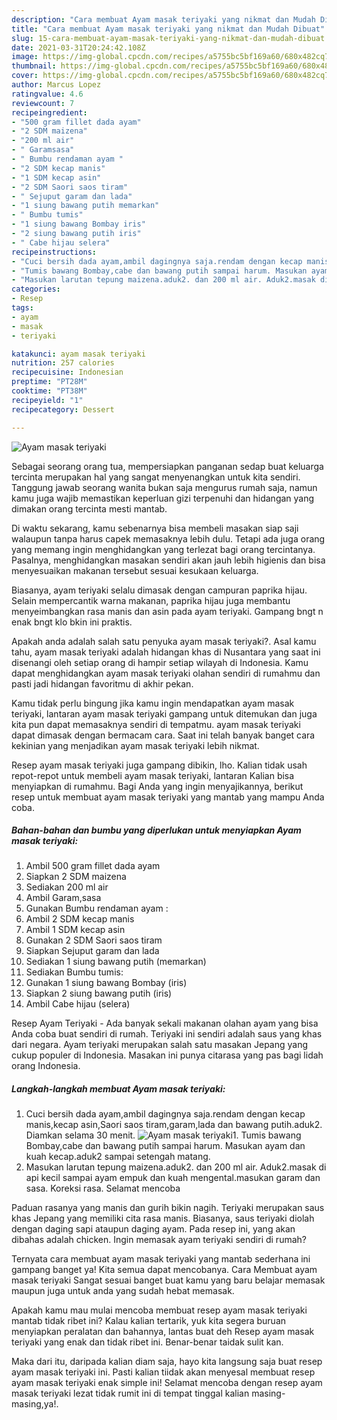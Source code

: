 ```yaml
---
description: "Cara membuat Ayam masak teriyaki yang nikmat dan Mudah Dibuat"
title: "Cara membuat Ayam masak teriyaki yang nikmat dan Mudah Dibuat"
slug: 15-cara-membuat-ayam-masak-teriyaki-yang-nikmat-dan-mudah-dibuat
date: 2021-03-31T20:24:42.108Z
image: https://img-global.cpcdn.com/recipes/a5755bc5bf169a60/680x482cq70/ayam-masak-teriyaki-foto-resep-utama.jpg
thumbnail: https://img-global.cpcdn.com/recipes/a5755bc5bf169a60/680x482cq70/ayam-masak-teriyaki-foto-resep-utama.jpg
cover: https://img-global.cpcdn.com/recipes/a5755bc5bf169a60/680x482cq70/ayam-masak-teriyaki-foto-resep-utama.jpg
author: Marcus Lopez
ratingvalue: 4.6
reviewcount: 7
recipeingredient:
- "500 gram fillet dada ayam"
- "2 SDM maizena"
- "200 ml air"
- " Garamsasa"
- " Bumbu rendaman ayam "
- "2 SDM kecap manis"
- "1 SDM kecap asin"
- "2 SDM Saori saos tiram"
- " Sejuput garam dan lada"
- "1 siung bawang putih memarkan"
- " Bumbu tumis"
- "1 siung bawang Bombay iris"
- "2 siung bawang putih iris"
- " Cabe hijau selera"
recipeinstructions:
- "Cuci bersih dada ayam,ambil dagingnya saja.rendam dengan kecap manis,kecap asin,Saori saos tiram,garam,lada dan bawang putih.aduk2. Diamkan selama 30 menit."
- "Tumis bawang Bombay,cabe dan bawang putih sampai harum. Masukan ayam dan kuah kecap.aduk2 sampai setengah matang."
- "Masukan larutan tepung maizena.aduk2. dan 200 ml air. Aduk2.masak di api kecil sampai ayam empuk dan kuah mengental.masukan garam dan sasa. Koreksi rasa. Selamat mencoba"
categories:
- Resep
tags:
- ayam
- masak
- teriyaki

katakunci: ayam masak teriyaki 
nutrition: 257 calories
recipecuisine: Indonesian
preptime: "PT28M"
cooktime: "PT38M"
recipeyield: "1"
recipecategory: Dessert

---
```



![Ayam masak teriyaki](https://img-global.cpcdn.com/recipes/a5755bc5bf169a60/680x482cq70/ayam-masak-teriyaki-foto-resep-utama.jpg)

Sebagai seorang orang tua, mempersiapkan panganan sedap buat keluarga tercinta merupakan hal yang sangat menyenangkan untuk kita sendiri. Tanggung jawab seorang  wanita bukan saja mengurus rumah saja, namun kamu juga wajib memastikan keperluan gizi terpenuhi dan hidangan yang dimakan orang tercinta mesti mantab.

Di waktu  sekarang, kamu sebenarnya bisa membeli masakan siap saji walaupun tanpa harus capek memasaknya lebih dulu. Tetapi ada juga orang yang memang ingin menghidangkan yang terlezat bagi orang tercintanya. Pasalnya, menghidangkan masakan sendiri akan jauh lebih higienis dan bisa menyesuaikan makanan tersebut sesuai kesukaan keluarga. 

Biasanya, ayam teriyaki selalu dimasak dengan campuran paprika hijau. Selain mempercantik warna makanan, paprika hijau juga membantu menyeimbangkan rasa manis dan asin pada ayam teriyaki. Gampang bngt n enak bngt klo bkin ini praktis.

Apakah anda adalah salah satu penyuka ayam masak teriyaki?. Asal kamu tahu, ayam masak teriyaki adalah hidangan khas di Nusantara yang saat ini disenangi oleh setiap orang di hampir setiap wilayah di Indonesia. Kamu dapat menghidangkan ayam masak teriyaki olahan sendiri di rumahmu dan pasti jadi hidangan favoritmu di akhir pekan.

Kamu tidak perlu bingung jika kamu ingin mendapatkan ayam masak teriyaki, lantaran ayam masak teriyaki gampang untuk ditemukan dan juga kita pun dapat memasaknya sendiri di tempatmu. ayam masak teriyaki dapat dimasak dengan bermacam cara. Saat ini telah banyak banget cara kekinian yang menjadikan ayam masak teriyaki lebih nikmat.

Resep ayam masak teriyaki juga gampang dibikin, lho. Kalian tidak usah repot-repot untuk membeli ayam masak teriyaki, lantaran Kalian bisa menyiapkan di rumahmu. Bagi Anda yang ingin menyajikannya, berikut resep untuk membuat ayam masak teriyaki yang mantab yang mampu Anda coba.

<!--inarticleads1-->

##### Bahan-bahan dan bumbu yang diperlukan untuk menyiapkan Ayam masak teriyaki:

1. Ambil 500 gram fillet dada ayam
1. Siapkan 2 SDM maizena
1. Sediakan 200 ml air
1. Ambil  Garam,sasa
1. Gunakan  Bumbu rendaman ayam :
1. Ambil 2 SDM kecap manis
1. Ambil 1 SDM kecap asin
1. Gunakan 2 SDM Saori saos tiram
1. Siapkan  Sejuput garam dan lada
1. Sediakan 1 siung bawang putih (memarkan)
1. Sediakan  Bumbu tumis:
1. Gunakan 1 siung bawang Bombay (iris)
1. Siapkan 2 siung bawang putih (iris)
1. Ambil  Cabe hijau (selera)


Resep Ayam Teriyaki - Ada banyak sekali makanan olahan ayam yang bisa Anda coba buat sendiri di rumah. Teriyaki ini sendiri adalah saus yang khas dari negara. Ayam teriyaki merupakan salah satu masakan Jepang yang cukup populer di Indonesia. Masakan ini punya citarasa yang pas bagi lidah orang Indonesia. 

<!--inarticleads2-->

##### Langkah-langkah membuat Ayam masak teriyaki:

1. Cuci bersih dada ayam,ambil dagingnya saja.rendam dengan kecap manis,kecap asin,Saori saos tiram,garam,lada dan bawang putih.aduk2. Diamkan selama 30 menit.
<img src="https://img-global.cpcdn.com/steps/12b73695243dc70a/160x128cq70/ayam-masak-teriyaki-langkah-memasak-1-foto.jpg" alt="Ayam masak teriyaki">1. Tumis bawang Bombay,cabe dan bawang putih sampai harum. Masukan ayam dan kuah kecap.aduk2 sampai setengah matang.
1. Masukan larutan tepung maizena.aduk2. dan 200 ml air. Aduk2.masak di api kecil sampai ayam empuk dan kuah mengental.masukan garam dan sasa. Koreksi rasa. Selamat mencoba


Paduan rasanya yang manis dan gurih bikin nagih. Teriyaki merupakan saus khas Jepang yang memiliki cita rasa manis. Biasanya, saus teriyaki diolah dengan daging sapi ataupun daging ayam. Pada resep ini, yang akan dibahas adalah chicken. Ingin memasak ayam teriyaki sendiri di rumah? 

Ternyata cara membuat ayam masak teriyaki yang mantab sederhana ini gampang banget ya! Kita semua dapat mencobanya. Cara Membuat ayam masak teriyaki Sangat sesuai banget buat kamu yang baru belajar memasak maupun juga untuk anda yang sudah hebat memasak.

Apakah kamu mau mulai mencoba membuat resep ayam masak teriyaki mantab tidak ribet ini? Kalau kalian tertarik, yuk kita segera buruan menyiapkan peralatan dan bahannya, lantas buat deh Resep ayam masak teriyaki yang enak dan tidak ribet ini. Benar-benar taidak sulit kan. 

Maka dari itu, daripada kalian diam saja, hayo kita langsung saja buat resep ayam masak teriyaki ini. Pasti kalian tiidak akan menyesal membuat resep ayam masak teriyaki enak simple ini! Selamat mencoba dengan resep ayam masak teriyaki lezat tidak rumit ini di tempat tinggal kalian masing-masing,ya!.

